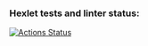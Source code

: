 ### Hexlet tests and linter status:
[![Actions Status](https://github.com/G-Man666/ansible-project-76/actions/workflows/hexlet-check.yml/badge.svg)](https://github.com/G-Man666/ansible-project-76/actions)